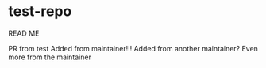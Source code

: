 # test-repo

READ ME

PR from test
Added from maintainer!!!
Added from another maintainer?
Even more from the maintainer
